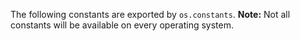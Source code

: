 
The following constants are exported by `os.constants`. **Note:** Not all
constants will be available on every operating system.

